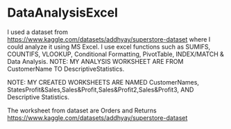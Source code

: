 # DataAnalysisExcel
I used a dataset from https://www.kaggle.com/datasets/addhyay/superstore-dataset where I could analyze it using MS Excel. 
I use excel functions such as SUMIFS, COUNTIFS, VLOOKUP, Conditional Formatting, PivotTable, INDEX/MATCH &amp; Data Analysis. 
NOTE: MY ANALYSIS WORKSHEET ARE FROM CustomerName TO DescriptiveStatistics.

NOTE: MY CREATED WORKSHEETS ARE NAMED CustomerNames, StatesProfit&Sales,Sales&Profit,Sales&Profit2,Sales&Profit3, AND Descriptive Statistics.

The worksheet from dataset are Orders and Returns https://www.kaggle.com/datasets/addhyay/superstore-dataset
